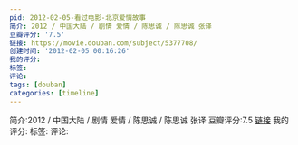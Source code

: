 ```yaml
---
pid: 2012-02-05-看过电影-北京爱情故事
简介: 2012 / 中国大陆 / 剧情 爱情 / 陈思诚 / 陈思诚 张译
豆瓣评分: '7.5'
链接: https://movie.douban.com/subject/5377708/
创建时间: '2012-02-05 00:16:26'
我的评分:
标签:
评论:
tags: [douban]
categories: [timeline]
---
```

简介:2012 / 中国大陆 / 剧情 爱情 / 陈思诚 / 陈思诚 张译
豆瓣评分:7.5
[链接](https://movie.douban.com/subject/5377708/)
我的评分:
标签:
评论:
